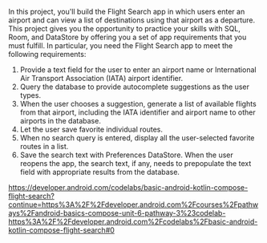 In this project, you'll build the Flight Search app in which users enter an airport and can view a list of destinations using that airport as a departure. This project gives you the opportunity to practice your skills with SQL, Room, and DataStore by offering you a set of app requirements that you must fulfill.
In particular, you need the Flight Search app to meet the following requirements:

1. Provide a text field for the user to enter an airport name or International Air Transport Association (IATA) airport identifier.
2. Query the database to provide autocomplete suggestions as the user types.
3. When the user chooses a suggestion, generate a list of available flights from that airport, including the IATA identifier and airport name to other airports in the database.
4. Let the user save favorite individual routes.
5. When no search query is entered, display all the user-selected favorite routes in a list.
6. Save the search text with Preferences DataStore. When the user reopens the app, the search text, if any, needs to prepopulate the text field with appropriate results from the database.

https://developer.android.com/codelabs/basic-android-kotlin-compose-flight-search?continue=https%3A%2F%2Fdeveloper.android.com%2Fcourses%2Fpathways%2Fandroid-basics-compose-unit-6-pathway-3%23codelab-https%3A%2F%2Fdeveloper.android.com%2Fcodelabs%2Fbasic-android-kotlin-compose-flight-search#0
